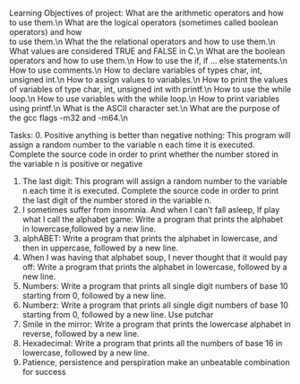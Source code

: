 Learning Objectives of project:
What are the arithmetic operators and how to use them.\n
What are the logical operators (sometimes called boolean operators) and how\
to use them.\n
What the the relational operators and how to use them.\n
What values are considered TRUE and FALSE in C.\n
What are the boolean operators and how to use them.\n
How to use the if, if ... else statements.\n
How to use comments.\n
How to declare variables of types char, int, unsigned int.\n
How to assign values to variables.\n
How to print the values of variables of type char, int, unsigned int with printf.\n
How to use the while loop.\n
How to use variables with the while loop.\n
How to print variables using printf.\n
What is the ASCII character set.\n
What are the purpose of the gcc flags -m32 and -m64.\n

Tasks:
0. Positive anything is better than negative nothing:
This program will assign a random number to the variable n each time it is executed. Complete the source code in order to print whether the number stored in the variable n is positive or negative
1. The last digit:
This program will assign a random number to the variable n each time it is executed. Complete the source code in order to print the last digit of the number stored in the variable n.
2. I sometimes suffer from insomnia. And when I can't fall asleep, If play what I call the alphabet game:
Write a program that prints the alphabet in lowercase,followed by a new line.
3. alphABET: Write a program that prints the alphabet in lowercase, and then in uppercase, followed by a new line.
4. When I was having that alphabet soup, I never thought that it would pay off:
Write a program that prints the alphabet in lowercase, followed by a new line.
5. Numbers:
Write a program that prints all single digit numbers of base 10 starting from 0, followed by a new line.
6. Numberz:
Write a program that prints all single digit numbers of base 10 starting from 0, followed by a new line. Use putchar
7. Smile in the mirror:
Write a program that prints the lowercase alphabet in reverse, followed by a new line.
8. Hexadecimal:
Write a program that prints all the numbers of base 16 in lowercase, followed by a new line.
9. Patience, persistence and perspiration make an unbeatable combination for success
